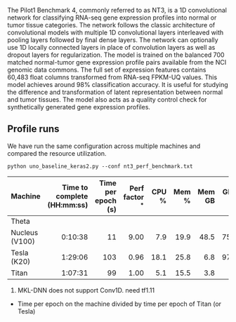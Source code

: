 The Pilot1 Benchmark 4, commonly referred to as NT3, is a 1D convolutional network for classifying RNA-seq gene expression profiles into normal or tumor tissue categories. 
The network follows the classic architecture of convolutional models with multiple 1D convolutional layers interleaved with pooling layers followed by final dense layers. 
The network can optionally use 1D locally connected layers in place of convolution layers as well as dropout layers for regularization. 
The model is trained on the balanced 700 matched normal-tumor gene expression profile pairs available from the NCI genomic data commons. 
The full set of expression features contains 60,483 float columns transformed from RNA-seq FPKM-UQ values. This model achieves around 98% classification accuracy. 
It is useful for studying the difference and transformation of latent representation between normal and tumor tissues. 
The model also acts as a quality control check for synthetically generated gene expression profiles.

## Profile runs
We have run the same configuration across multiple machines and compared the resource utilization. 
```
python uno_baseline_keras2.py --conf nt3_perf_benchmark.txt
```

| Machine | Time to complete (HH:mm:ss) | Time per epoch (s) | Perf factor <sup>*</sup> | CPU % | Mem % | Mem GB | GPU % | GPU Mem % | Note |
| ------- | --------------------------: | -----------------: | -----------------------: | ----: | ----: | -----: | ----: | --------: | ---- |
| Theta | | | | | | | | | <sup>1</sup> |
| Nucleus (V100) | 0:10:38 | 11 | 9.00 | 7.9 | 19.9 | 48.5 | 75.3 | 87.2 | |
| Tesla (K20) | 1:29:06 | 103 | 0.96 | 18.1 | 25.8 | 6.8 | 97.3 | 45.3 | |
| Titan | 1:07:31 | 99 | 1.00 | 5.1 | 15.5 | 3.8 | | | |
1. MKL-DNN does not support Conv1D. need tf1.11
* Time per epoch on the machine divided by time per epoch of Titan (or Tesla)